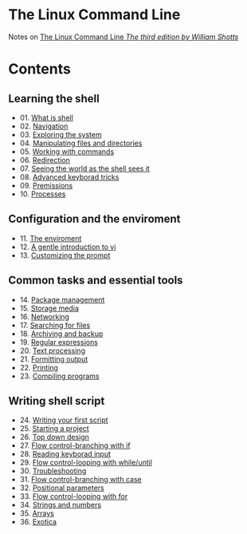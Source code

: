 # The Linux Command Line
Notes on [The Linux Command Line *The third edition by William Shotts*](http://linuxcommand.org/tlcl.php)

# Contents

## Learning the shell
* 01\. [What is shell](Chapter_01.md)
* 02\. [Navigation](Chapter_02.md)
* 03\. [Exploring the system](Chapter_03.md)
* 04\. [Manipulating files and directories](Chapter_04.md)
* 05\. [Working with commands](Chapter_05.md)
* 06\. [Redirection](Chapter_06.md)
* 07\. [Seeing the world as the shell sees it](Chapter_07.md)
* 08\. [Advanced keyborad tricks](Chapter_08.md)
* 09\. [Premissions](Chapter_09.md)
* 10\. [Processes](Chapter_10.md)

## Configuration and the enviroment
* 11\. [The enviroment](Chapter_11.md)
* 12\. [A gentle introduction to vi](Chapter_12.md)
* 13\. [Customizing the prompt](Chapter_13.md)

## Common tasks and essential tools
* 14\. [Package management](Chapter_14.md)
* 15\. [Storage media](Chapter_15.md)
* 16\. [Networking](Chapter_16.md)
* 17\. [Searching for files](Chapter_17.md)
* 18\. [Archiving and backup](Chapter_18.md)
* 19\. [Regular expressions](Chapter_19.md)
* 20\. [Text processing](Chapter_20.md)
* 21\. [Formitting output](Chapter_21.md)
* 22\. [Printing](Chapter_22.md)
* 23\. [Compiling programs](Chapter_23.md)

## Writing shell script
* 24\. [Writing your first script](Chapter_24.md)
* 25\. [Starting a project](Chapter_25.md)
* 26\. [Top down design](Chapter_26.md)
* 27\. [Flow control-branching with if](Chapter_27.md)
* 28\. [Reading keyborad input](Chapter_28.md)
* 29\. [Flow control-looping with while/until](Chapter_29.md)
* 30\. [Troubleshooting](Chapter_30.md)
* 31\. [Flow control-branching with case](Chapter_31.md)
* 32\. [Positional parameters](Chapter_32.md)
* 33\. [Flow control-looping with for](Chapter_33.md)
* 34\. [Strings and numbers](Chapter_34.md)
* 35\. [Arrays](Chapter_35.md)
* 36\. [Exotica](Chapter_36.md)
